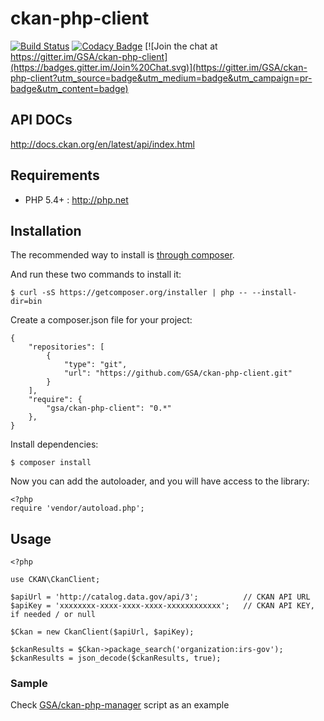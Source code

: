 ckan-php-client
===============

[![Build Status](https://travis-ci.org/GSA/ckan-php-client.svg)](https://travis-ci.org/GSA/ckan-php-client)
[![Codacy Badge](https://api.codacy.com/project/badge/d052803756de41bfa51ef9a4d080a5da)](https://www.codacy.com/app/alexandr-perfilov/ckan-php-client)
[![Join the chat at https://gitter.im/GSA/ckan-php-client](https://badges.gitter.im/Join%20Chat.svg)](https://gitter.im/GSA/ckan-php-client?utm_source=badge&utm_medium=badge&utm_campaign=pr-badge&utm_content=badge)

## API DOCs

http://docs.ckan.org/en/latest/api/index.html


## Requirements

* PHP 5.4+ : <http://php.net>

## Installation

The recommended way to install is [through composer](https://getcomposer.org/download/).

And run these two commands to install it:

    $ curl -sS https://getcomposer.org/installer | php -- --install-dir=bin

Create a composer.json file for your project:

    {
        "repositories": [
            {
                "type": "git",
                "url": "https://github.com/GSA/ckan-php-client.git"
            }
        ],
        "require": {
            "gsa/ckan-php-client": "0.*"
        },
    }

Install dependencies:

    $ composer install

Now you can add the autoloader, and you will have access to the library:

    <?php
    require 'vendor/autoload.php';

## Usage

    <?php

    use CKAN\CkanClient;

    $apiUrl = 'http://catalog.data.gov/api/3';          // CKAN API URL
    $apiKey = 'xxxxxxxx-xxxx-xxxx-xxxx-xxxxxxxxxxxx';   // CKAN API KEY, if needed / or null

    $Ckan = new CkanClient($apiUrl, $apiKey);

    $ckanResults = $Ckan->package_search('organization:irs-gov');
    $ckanResults = json_decode($ckanResults, true);

### Sample

Check [GSA/ckan-php-manager](https://github.com/GSA/ckan-php-manager/)
script as an example
